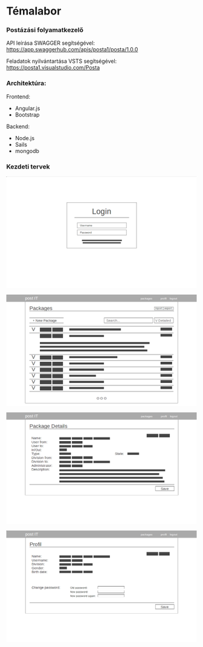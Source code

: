 # Témalabor
### Postázási folyamatkezelő

API leírása SWAGGER segítségével:
https://app.swaggerhub.com/apis/posta1/posta/1.0.0

Feladatok nyilvántartása VSTS segítségével:
https://posta1.visualstudio.com/Posta

### Architektúra:

Frontend:
  - Angular.js
  - Bootstrap

Backend:
  - Node.js
  - Sails
  - mongodb
  
### Kezdeti tervek

![](assets/wireframe1.png)

![](assets/wireframe2.png)

![](assets/wireframe3.png)

![](assets/wireframe4.png)



